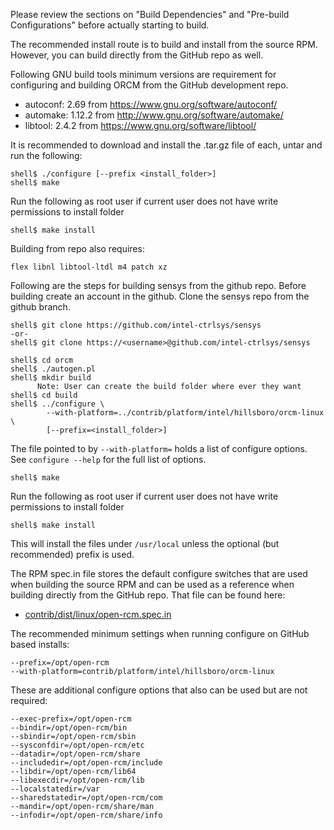 Please review the sections on "Build Dependencies" and "Pre-build Configurations" before actually starting to build.

The recommended install route is to build and install from the source RPM.  However, you can build directly from the GitHub repo as well.  

Following GNU build tools minimum versions are requirement for configuring and building ORCM from the GitHub development repo. 

* autoconf: 2.69 from https://www.gnu.org/software/autoconf/
* automake: 1.12.2 from http://www.gnu.org/software/automake/
* libtool:  2.4.2 from https://www.gnu.org/software/libtool/

It is recommended to download and install the .tar.gz file of each, untar and run the following:
```
shell$ ./configure [--prefix <install_folder>]
shell$ make
```
Run the following as root user if current user does not have write permissions to install folder
```
shell$ make install
```
Building from repo also requires:
```
flex libnl libtool-ltdl m4 patch xz
```

Following are the steps for building sensys from the github repo. Before building create an account in the github. Clone the sensys repo from the github branch.
```
shell$ git clone https://github.com/intel-ctrlsys/sensys
-or- 
shell$ git clone https://<username>@github.com/intel-ctrlsys/sensys

shell$ cd orcm
shell$ ./autogen.pl
shell$ mkdir build  
      Note: User can create the build folder where ever they want 
shell$ cd build
shell$ ../configure \
        --with-platform=../contrib/platform/intel/hillsboro/orcm-linux \
        [--prefix=<install_folder>]
```

The file pointed to by <code>--with-platform=</code> holds a list of configure 
options.  See <code>configure --help</code> for the full list of options.
```
shell$ make
```
Run the following as root user if current user does not have write permissions to install folder
```
shell$ make install
```
This will install the files under <code>/usr/local</code> unless the optional (but recommended) prefix is used.

The RPM spec.in file stores the default configure switches that are used when building the source RPM and can be used as a reference when building directly from the GitHub repo.  That file can be found here:

* [contrib/dist/linux/open-rcm.spec.in](https://github.com/intel-ctrlsys/sensys/blob/master/contrib/dist/linux/open-rcm.spec.in)

The recommended minimum settings when running configure on GitHub based installs:

```
--prefix=/opt/open-rcm 
--with-platform=contrib/platform/intel/hillsboro/orcm-linux
```

These are additional configure options that also can be used but are not required:

```
--exec-prefix=/opt/open-rcm 
--bindir=/opt/open-rcm/bin 
--sbindir=/opt/open-rcm/sbin 
--sysconfdir=/opt/open-rcm/etc 
--datadir=/opt/open-rcm/share 
--includedir=/opt/open-rcm/include 
--libdir=/opt/open-rcm/lib64 
--libexecdir=/opt/open-rcm/lib 
--localstatedir=/var 
--sharedstatedir=/opt/open-rcm/com 
--mandir=/opt/open-rcm/share/man 
--infodir=/opt/open-rcm/share/info 
```
